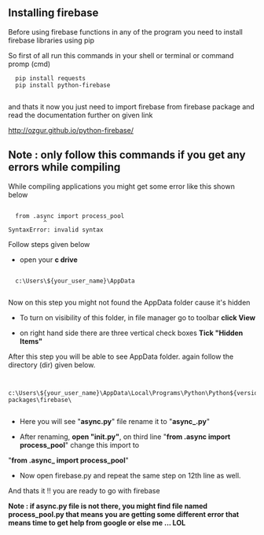 ## Installing firebase

Before using firebase functions in any of the program you need to install firebase libraries using pip

So first of all run this commands in your shell or terminal or command promp (cmd)

```
  pip install requests
  pip install python-firebase
  
```

and thats it now you just need to import firebase from firebase package and read the documentation further on given link

http://ozgur.github.io/python-firebase/

## Note : only follow this commands if you get any errors while compiling

While compiling applications you might get some error like this shown below

```
  
  from .async import process_pool
          ^
SyntaxError: invalid syntax

```

Follow steps given below

+ open your **c drive** 

```

  c:\Users\${your_user_name}\AppData
  
```

Now on this step you might not found the AppData folder cause it's hidden

+ To turn on visibility of this folder, in file manager go to toolbar **click View**
 
+ on right hand side there are three vertical check boxes **Tick "Hidden Items"**

After this step you will be able to see AppData folder.
again follow the directory (dir) given below.
 
```

  c:\Users\${your_user_name}\AppData\Local\Programs\Python\Python${version}\Lib\site-packages\firebase\
   
```

+ Here you will see "**async.py**" file rename it to "**async_.py**"

+ After renaming, **open "__init__.py"**, on third line "**from .async import process_pool**" change this import to

"**from .async_ import process_pool**"

+ Now open firebase.py and repeat the same step on 12th line as well.

And thats it !! you are ready to go with firebase

**Note : if async.py file is not there, you might find file named process_pool.py that means you are getting some different error 
that means time to get help from google or else me ... LOL**
